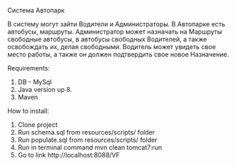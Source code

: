 Система Автопарк

   В систему могут зайти Водители и Администраторы.
   В Автопарке есть автобусы, маршруты.
   Администратор может назначать на Маршруты свободные автобусы,
   в автобусы свободных Водителей, а также освобождать их, делая свободными.
   Водитель может увидеть свое место работы,
   а также он должен подтвердить свое новое Назначение.

Requirements:

   1. DB - MySql
   2. Java version up 8.
   3. Maven

How to install:

   1. Clone project
   2. Run schema.sql from resources/scripts/ folder
   3. Run populate.sql from resources/scripts/ folder
   4. Run in terminal command mvn clean tomcat7:run 
   5. Go to link http://localhost:8088/VF
